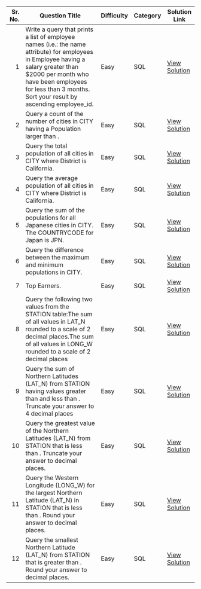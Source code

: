 | Sr. No. | Question Title                                                                                                                                                  | Difficulty | Category   | Solution Link                                                                                  |
|--------:|------------------------------------------------------------------------------------------------------------------------------------------------------------------|------------|------------|-------------------------------------------------------------------------------------------------|
| 1       | Write a query that prints a list of employee names (i.e.: the name attribute) for employees in Employee having a salary greater than $2000 per month who have been employees for less than 3 months. Sort your result by ascending employee_id. | Easy       | SQL        | [View Solution](https://www.hackerrank.com/challenges/salary-of-employees/problem?isFullScreen=true)         |
| 2       | Query a count of the number of cities in CITY having a Population larger than .                                                                                                                              | Easy      | SQL        | [View Solution](https://www.hackerrank.com/challenges/revising-aggregations-the-count-function/problem?isFullScreen=true)       |
| 3       | Query the total population of all cities in CITY where District is California.                                                                                                                                           | Easy       | SQL | [View Solution](https://github.com/yourusername/repo/blob/main/react/clock-app.jsx)            |
| 4       | Query the average population of all cities in CITY where District is California.                                                                                                                                                | Easy       | SQL | [View Solution](https://www.hackerrank.com/challenges/revising-aggregations-the-average-function/problem?isFullScreen=true)           |
| 5      | Query the sum of the populations for all Japanese cities in CITY. The COUNTRYCODE for Japan is JPN.                                                                                                                                                | Easy       | SQL | [View Solution]([https://www.hackerrank.com/challenges/revising-aggregations-the-average-function/problem?isFullScreen=true](https://www.hackerrank.com/challenges/japan-population/problem?isFullScreen=true))           |
| 6      | Query the difference between the maximum and minimum populations in CITY.                                                                                                                                               | Easy       | SQL | [View Solution](https://www.hackerrank.com/challenges/population-density-difference/problem?isFullScreen=true)           |
| 7      | Top Earners.                                                                                                                                               | Easy       | SQL | [View Solution](https://www.hackerrank.com/challenges/earnings-of-employees/problem?isFullScreen=true)           |
| 8     |Query the following two values from the STATION table:The sum of all values in LAT_N rounded to a scale of 2 decimal places.The sum of all values in LONG_W rounded to a scale of 2 decimal places                                                                                                                                             | Easy       | SQL | [View Solution](https://www.hackerrank.com/challenges/weather-observation-station-2/problem?isFullScreen=true)           |
| 9     |Query the sum of Northern Latitudes (LAT_N) from STATION having values greater than  and less than . Truncate your answer to 4 decimal places                                                                                                                                             | Easy       | SQL | [View Solution](https://www.hackerrank.com/challenges/weather-observation-station-13/problem?isFullScreen=true)           |
| 10     |Query the greatest value of the Northern Latitudes (LAT_N) from STATION that is less than . Truncate your answer to  decimal places.                                                                                                                                             | Easy       | SQL | [View Solution](https://www.hackerrank.com/challenges/weather-observation-station-14/problem?isFullScreen=true)           |
| 11     |Query the Western Longitude (LONG_W) for the largest Northern Latitude (LAT_N) in STATION that is less than . Round your answer to  decimal places.                                                                                                                                             | Easy     | SQL | [View Solution](https://www.hackerrank.com/challenges/weather-observation-station-15/problem?isFullScreen=true)           |
| 12     |Query the smallest Northern Latitude (LAT_N) from STATION that is greater than . Round your answer to  decimal places.                                                                                                                                          | Easy     | SQL | [View Solution](https://www.hackerrank.com/challenges/weather-observation-station-16/problem?isFullScreen=true)           |
